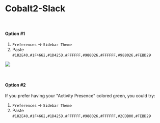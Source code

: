 # Cobalt2-Slack

&nbsp;
&nbsp;

#### Option #1

1. `Preferences` → `Sidebar Theme`
2. Paste `#182E40,#1F4662,#1D425D,#FFFFFF,#988026,#FFFFFF,#988026,#FEBD29` 

![](http://wes.io/gk6u/content?🔥)

&nbsp;
&nbsp;
&nbsp;

#### Option #2
If you prefer having your "Activity Presence" colored green, you could try:
1. `Preferences` → `Sidebar Theme`
2. Paste `#182E40,#1F4662,#1D425D,#FFFFFF,#988026,#FFFFFF,#2CDB00,#FEBD29` 

&nbsp;
&nbsp;
&nbsp;

